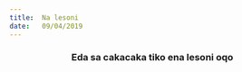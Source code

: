```yaml
---
title:  Na lesoni
date:   09/04/2019
---
```


### <center>Eda sa cakacaka tiko ena lesoni oqo</center>